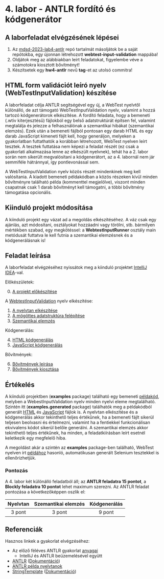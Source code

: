 # 4. labor - ANTLR fordító és kódgenerátor

## A laborfeladat elvégzésének lépései

1. Az [mdsd-2023-lab4-antlr](https://github.com/MDSDLab/mdsd-2023-lab4-antlr) repó tartalmát másoljátok be a saját repótokba, egy újonnan létrehozott **webtest-input-validation** mappába!
2. Oldjátok meg az alábbiakban leírt feladatokat, figyelembe véve a számotokra kiosztott bővítményt!
3. Készítsetek egy **hw4-antlr** nevű **tag**-et az utolsó commitra!

## HTML form validációt leíró nyelv (WebTestInputValidation) készítése

A laborfeladat célja ANTLR segítségével egy új, a WebTest nyelvtől különálló, de azt támogató WebTestInputValidation nyelv, valamint a hozzá tartozó kódgenerátorok elkészítése. A fordító feladata, hogy a bemeneti (.wtiv kiterjesztésű) fájlokból egy belső adatstruktúrát építsen fel, valamint megtalálja és jelezze a felhasználónak a szemantikai hibákat (szemantikai elemzés). Ezek után a bemeneti fájlból pontosan egy darab HTML és egy darab JavaScript kimeneti fájlt kell, hogy generáljon, melyeken a gyakorlatban futtathatók a korábban létrehozott, WebTest nyelven leírt tesztek. A tesztek futtatása nem képezi a feladat részét (ez csak a gyakorlati alkalmazása lenne az elkészült nyelvnek), tehát ha a 2. labor során nem sikerült megvalósítani a kódgenerátort, az a 4. labornál nem jár semmiféle hátránnyal, így pontlevonással sem.

A WebTestInputValidation nyelv közös részét mindenkinek meg kell valósítania. A kiadott bemeneti példakódban a közös részeken kívül minden bővítményre található példa (kommenttel megjelölve), viszont minden csapatnak csak 1 darab bővítményt kell támogatni, a többi bővítmény támogatása opcionális.

## Kiinduló projekt módosítása
A kiinduló projekt egy vázat ad a megoldás elkészítéséhez. A váz csak egy ajánlás, azt módosítani, osztályokat hozzáadni vagy törölni, stb. bármilyen mértékben szabad, egy megkötéssel: a **WebtestInputRunner** osztály main metódusát futtatva le kell futnia a szemantikai elemzésnek és a kódgenerálásnak is!

## Feladat leírása

A laborfeladat elvégzéséhez nyissátok meg a kiinduló projektet [IntelliJ IDEA](https://www.jetbrains.com/idea/)-val.

Előkészületek:

0. [A projekt előkészítése](Technical.md)

A [WebtestInputValidation](WebTestInputValidationSpecification.md) nyelv elkészítése:

1. [A nyelvtan elkészítése](Grammar.md)
2. [A mögöttes adatstruktúra felépítése](DataStructure.md)
3. [Szemantikai elemzés](SemanticAnalysis.md)

Kódgenerálás:

4. [HTML kódgenerálás](HTMLGeneration.md)
5. [JavaScript kódgenerálás](JSGeneration.md)

Bővítmények:

6. [Bővítmények leírása](Extensions.md)
7. [Bővítmények kiosztása](ExtensionsTable)

## Értékelés

A kiinduló projektben (**examples** package) található egy bemeneti [példakód](https://github.com/MDSDLab/mdsd-2023-lab4-antlr/blob/main/src/examples/PersonForm.wtiv), melyben a WebestInputValidation nyelv minden nyelvi eleme megtalálható. Szintén itt (**examples.generated** package) találhatók meg a példakódból generált [HTML](https://github.com/MDSDLab/mdsd-2023-lab4-antlr/blob/main/src/examples/generated/PersonForm.html) és [JavaScript](https://github.com/MDSDLab/mdsd-2023-lab4-antlr/blob/main/src/examples/generated/validation.js) fájlok is. A nyelvtan elkészítése és a kódgenerálás akkor tekinthető teljes értékűnek, ha a bemeneti fájlt sikerül teljesen beolvasni és értelmezni, valamint ha a fentiekkel funkcionálisan ekvivalens kódot sikerül belőle generálni. A szemantikai elemzés akkor tekinthető teljes értékűnek, ha minden, a feladatkiírásban leírt esetnél keletkezik egy megfelelő hiba.

A megoldást akár a szintén az **examples** package-ben található, WebTest nyelven írt [példához](https://github.com/MDSDLab/mdsd-2023-lab4-antlr/blob/main/src/examples/FormTest.wt) hasonló, automatikusan generált Selenium tesztekkel is ellenőrizhetjük.

### Pontozás

A 4. labor két különálló feladatból áll; az **ANTLR feladatra 15 pontot**, a **Blockly feladatra 10 pontot** lehet maximum szerezni. Az ANTLR feladat pontozása a következőképpen oszlik el:

| Nyelvtan | Szemantikai elemzés | Kódgenerálás |
| :-: | :-: | :-: |
| 3 pont | 3 pont | 9 pont |



## Referenciák

Hasznos linkek a gyakorlat elvégzéséhez:

* Az előző féléves ANTLR gyakorlat [anyagai](https://github.com/bmeaut/ModellalapuSzoftverfejlesztes/tree/master/practice/practice_03)
    * IntelliJ és ANTLR beüzemelésével együtt
* [ANTLR](https://www.antlr.org/) ([Dokumentáció](https://github.com/antlr/antlr4/blob/master/doc/index.md))
* [ANTLR példa nyelvtanok](https://github.com/antlr/grammars-v4)
* [StringTemplate](https://www.stringtemplate.org/) ([Dokumentáció](https://github.com/antlr/stringtemplate4/blob/master/doc/index.md))
